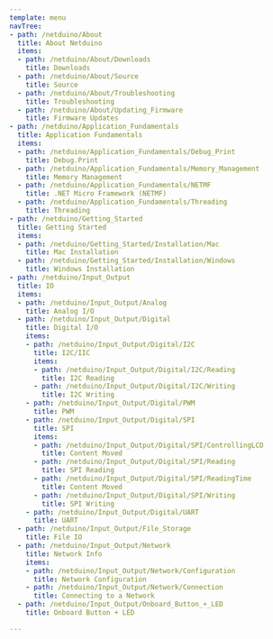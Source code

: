 ```yaml
---
template: menu
navTree:
- path: /netduino/About
  title: About Netduino
  items:
  - path: /netduino/About/Downloads
    title: Downloads
  - path: /netduino/About/Source
    title: Source
  - path: /netduino/About/Troubleshooting
    title: Troubleshooting
  - path: /netduino/About/Updating_Firmware
    title: Firmware Updates
- path: /netduino/Application_Fundamentals
  title: Application Fundamentals
  items:
  - path: /netduino/Application_Fundamentals/Debug_Print
    title: Debug.Print
  - path: /netduino/Application_Fundamentals/Memory_Management
    title: Memory Management
  - path: /netduino/Application_Fundamentals/NETMF
    title: .NET Micro Framework (NETMF)
  - path: /netduino/Application_Fundamentals/Threading
    title: Threading
- path: /netduino/Getting_Started
  title: Getting Started
  items:
  - path: /netduino/Getting_Started/Installation/Mac
    title: Mac Installation
  - path: /netduino/Getting_Started/Installation/Windows
    title: Windows Installation
- path: /netduino/Input_Output
  title: IO
  items:
  - path: /netduino/Input_Output/Analog
    title: Analog I/O
  - path: /netduino/Input_Output/Digital
    title: Digital I/O
    items:
    - path: /netduino/Input_Output/Digital/I2C
      title: I2C/IIC
      items:
      - path: /netduino/Input_Output/Digital/I2C/Reading
        title: I2C Reading
      - path: /netduino/Input_Output/Digital/I2C/Writing
        title: I2C Writing
    - path: /netduino/Input_Output/Digital/PWM
      title: PWM
    - path: /netduino/Input_Output/Digital/SPI
      title: SPI
      items:
      - path: /netduino/Input_Output/Digital/SPI/ControllingLCD
        title: Content Moved
      - path: /netduino/Input_Output/Digital/SPI/Reading
        title: SPI Reading
      - path: /netduino/Input_Output/Digital/SPI/ReadingTime
        title: Content Moved
      - path: /netduino/Input_Output/Digital/SPI/Writing
        title: SPI Writing
    - path: /netduino/Input_Output/Digital/UART
      title: UART
  - path: /netduino/Input_Output/File_Storage
    title: File IO
  - path: /netduino/Input_Output/Network
    title: Network Info
    items:
    - path: /netduino/Input_Output/Network/Configuration
      title: Network Configuration
    - path: /netduino/Input_Output/Network/Connection
      title: Connecting to a Network
  - path: /netduino/Input_Output/Onboard_Button_+_LED
    title: Onboard Button + LED

---
```

